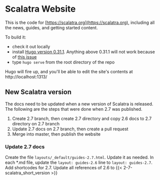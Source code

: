 Scalatra Website
================

This is the code for [https://scalatra.org](https://scalatra.org), including all the news, guides, and getting started content.

To build it:

* check it out locally
* install [Hugo version 0.31.1](https://gohugo.io). Anything above 0.31.1 will not work because of [this issue](https://github.com/scalatra/scalatra-website/issues/196)
* type `hugo serve` from the root directory of the repo

Hugo will fire up, and you'll be able to edit the site's contents at http://localhost:1313/

## New Scalatra version
The docs need to be updated when a new version of Scalatra is released. The following are the steps that were done when 2.7 was published.

1. Create 2.7 branch, then create 2.7 directory and copy 2.6 docs to 2.7 directory on 2.7 branch
1. Update 2.7 docs on 2.7 branch, then create a pull request
1. Merge into master, then publish the website

### Update 2.7 docs
Create the file `layouts/_default/guides-2.7.html`. Update it as needed.
In each *.md file, update the `layout: guides-2.6` line to `layout: guides-2.7`.
Add shortcodes for 2.7.
Update all references of 2.6 to {{< 2-7-scalatra_short_version >}} 
